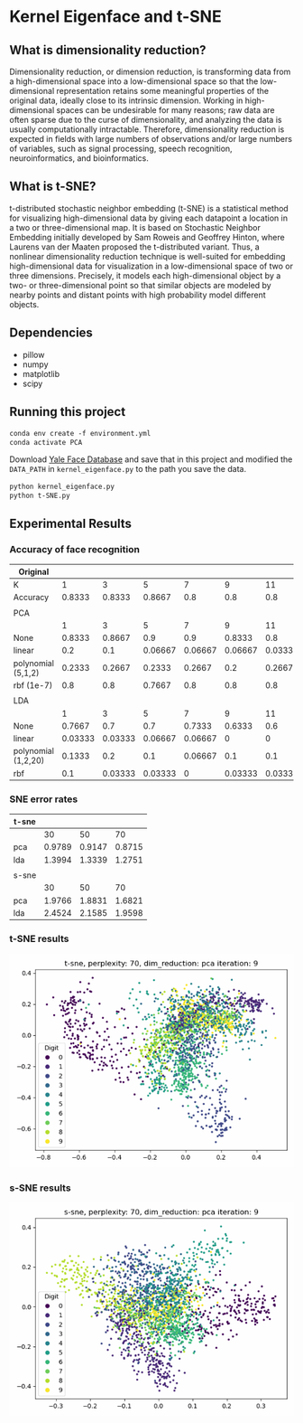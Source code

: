 # Kernel Eigenface and t-SNE

## What is dimensionality reduction?

Dimensionality reduction, or dimension reduction, is transforming data from a high-dimensional space into a low-dimensional space so that the low-dimensional representation retains some meaningful properties of the original data, ideally close to its intrinsic dimension. Working in high-dimensional spaces can be undesirable for many reasons; raw data are often sparse due to the curse of dimensionality, and analyzing the data is usually computationally intractable. Therefore, dimensionality reduction is expected in fields with large numbers of observations and/or large numbers of variables, such as signal processing, speech recognition, neuroinformatics, and bioinformatics.

## What is t-SNE?

t-distributed stochastic neighbor embedding (t-SNE) is a statistical method for visualizing high-dimensional data by giving each datapoint a location in a two or three-dimensional map. It is based on Stochastic Neighbor Embedding initially developed by Sam Roweis and Geoffrey Hinton, where Laurens van der Maaten proposed the t-distributed variant. Thus, a nonlinear dimensionality reduction technique is well-suited for embedding high-dimensional data for visualization in a low-dimensional space of two or three dimensions. Precisely, it models each high-dimensional object by a two- or three-dimensional point so that similar objects are modeled by nearby points and distant points with high probability model different objects.

## Dependencies

* pillow
* numpy
* matplotlib
* scipy

## Running this project

```
conda env create -f environment.yml
conda activate PCA
```
Download [Yale Face Database](http://vision.ucsd.edu/content/yale-face-database) and save that in this project and modified the `DATA_PATH` in `kernel_eigenface.py` to the path you save the data.

```
python kernel_eigenface.py
python t-SNE.py
```

## Experimental Results

### Accuracy of face recognition

| Original            |         |         |         |         |         |         |
| ------------------- | ------- | ------- | ------- | ------- | ------- | ------- |
| K                   | 1       | 3       | 5       | 7       | 9       | 11      |
| Accuracy            | 0.8333  | 0.8333  | 0.8667  | 0.8     | 0.8     | 0.8     |
|                     |         |         |         |         |         |         |
| PCA                 |         |         |         |         |         |         |
|                     | 1       | 3       | 5       | 7       | 9       | 11      |
| None                | 0.8333  | 0.8667  | 0.9     | 0.9     | 0.8333  | 0.8     |
| linear              | 0.2     | 0.1     | 0.06667 | 0.06667 | 0.06667 | 0.03333 |
| polynomial (5,1,2)  | 0.2333  | 0.2667  | 0.2333  | 0.2667  | 0.2     | 0.2667  |
| rbf (1e-7)          | 0.8     | 0.8     | 0.7667  | 0.8     | 0.8     | 0.8     |
|                     |         |         |         |         |         |         |
| LDA                 |         |         |         |         |         |         |
|                     | 1       | 3       | 5       | 7       | 9       | 11      |
| None                | 0.7667  | 0.7     | 0.7     | 0.7333  | 0.6333  | 0.6     |
| linear              | 0.03333 | 0.03333 | 0.06667 | 0.06667 | 0       | 0       |
| polynomial (1,2,20) | 0.1333  | 0.2     | 0.1     | 0.06667 | 0.1     | 0.1     |
| rbf                 | 0.1     | 0.03333 | 0.03333 | 0       | 0.03333 | 0.03333 |

### SNE error rates

| t-sne |        |        |        |
| ----- | ------ | ------ | ------ |
|       | 30     | 50     | 70     |
| pca   | 0.9789 | 0.9147 | 0.8715 |
| lda   | 1.3994 | 1.3339 | 1.2751 |
|       |        |        |        |
| s-sne |        |        |        |
|       | 30     | 50     | 70     |
| pca   | 1.9766 | 1.8831 | 1.6821 |
| lda   | 2.4524 | 2.1585 | 1.9598 |

### t-SNE results

<img src="./results/video/t-sne_70_pca.gif">

### s-SNE results

<img src="./results/video/s-sne_70_pca.gif">
